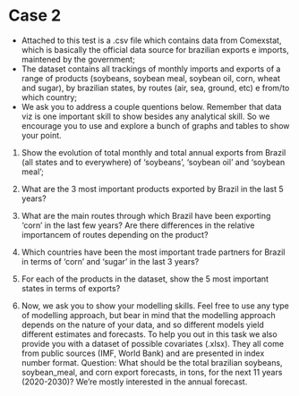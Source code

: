 
# Case 2

- Attached to this test is a .csv file which contains data from Comexstat, which is basically the official data source for brazilian exports e imports, maintened by the government;
- The dataset contains all trackings of monthly imports and exports of a range of products (soybeans, soybean meal, soybean oil, corn, wheat and sugar), by brazilian states, by routes (air, sea, ground, etc) e from/to which country;
- We ask you to address a couple quentions below. Remember that data viz is one important skill to show besides any analytical skill. So we encourage you to use and explore a bunch of graphs and tables to show your point.

1) Show the evolution of total monthly and total annual exports from Brazil (all states and to everywhere) of ‘soybeans’, ‘soybean oil’ and ‘soybean meal’;

2) What are the 3 most important products exported by Brazil in the last 5 years?

3) What are the main routes through which Brazil have been exporting ‘corn’ in the last few years? Are there differences in the relative importancem of routes depending on the product?

4) Which countries have been the most important trade partners for Brazil in terms of ‘corn’ and ‘sugar’ in the last 3 years?

5) For each of the products in the dataset, show the 5 most important states in terms of exports?

6) Now, we ask you to show your modelling skills. Feel free to use any type of modelling approach, but bear in mind that the modelling approach depends on the nature of your data, and so different models yield different estimates and forecasts. To help you out in this task we also provide you with a dataset of possible covariates (.xlsx). They all come from public sources (IMF, World Bank) and are presented in index number format. Question: What should be the total brazilian soybeans, soybean_meal, and corn export forecasts, in tons, for the next 11 years (2020-2030)? We’re mostly interested in the annual forecast.

